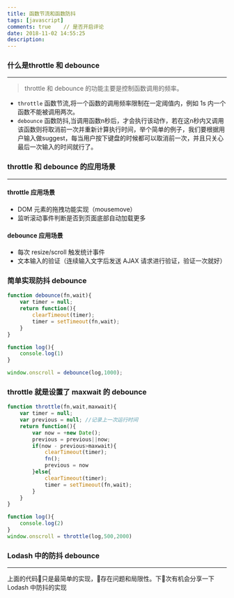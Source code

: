 ```yaml
---
title: 函数节流和函数防抖
tags: [javascript]
comments: true    // 是否开启评论
date: 2018-11-02 14:55:25
description:
---
```



### 什么是throttle 和 debounce
---
> throttle 和 debounce 的功能主要是控制函数调用的频率。

- `throttle` 函数节流,将一个函数的调用频率限制在一定阈值内，例如 1s 内一个函数不能被调用两次。
- `debounce` 函数防抖,当调用函数n秒后，才会执行该动作，若在这n秒内又调用该函数则将取消前一次并重新计算执行时间，举个简单的例子，我们要根据用户输入做suggest，每当用户按下键盘的时候都可以取消前一次，并且只关心最后一次输入的时间就行了。

### throttle 和 debounce 的应用场景
---

#### throttle 应用场景
- DOM 元素的拖拽功能实现（mousemove）
- 监听滚动事件判断是否到页面底部自动加载更多

#### debounce 应用场景
- 每次 resize/scroll 触发统计事件
- 文本输入的验证（连续输入文字后发送 AJAX 请求进行验证，验证一次就好）

### 简单实现防抖 debounce
```javascript
function debounce(fn,wait){
    var timer = null;
    return function(){
        clearTimeout(timer);
        timer = setTimeout(fn,wait);
    }
}

function log(){
    console.log(1)
}

window.onscroll = debounce(log,1000);
```

### throttle 就是设置了 maxwait 的 debounce 
```javascript
function throttle(fn,wait,maxwait){
    var timer = null;
    var previous = null; //记录上一次运行时间
    return function(){
        var now = +new Date();
        previous = previous||now;
        if(now - previous>maxwait){
            clearTimeout(timer);
            fn();
            previous = now
        }else{
            clearTimeout(timer);
            timer = setTimeout(fn,wait);
        }
    }
}

function log(){
    console.log(2)
}
window.onscroll = throttle(log,500,2000)
```

### Lodash 中的防抖 debounce
---
上面的代码只是最简单的实现，存在问题和局限性。下次有机会分享一下 Lodash 中防抖的实现